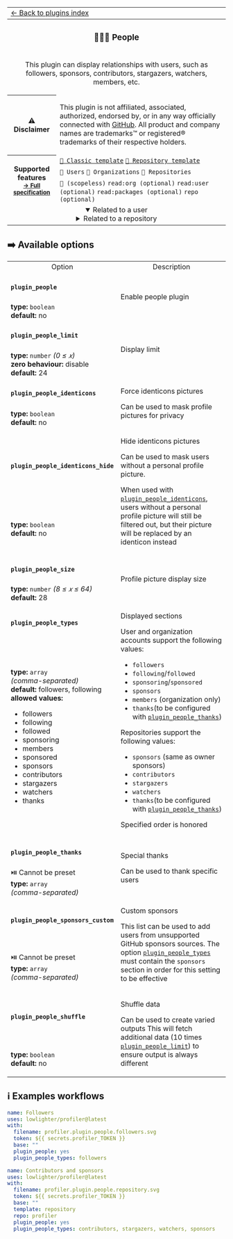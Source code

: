 <!--header-->
<table>
  <tr><td colspan="2"><a href="/README.md#-plugins">← Back to plugins index</a></td></tr>
  <tr><th colspan="2"><h3>🧑‍🤝‍🧑 People</h3></th></tr>
  <tr><td colspan="2" align="center"><p>This plugin can display relationships with users, such as followers, sponsors, contributors, stargazers, watchers, members, etc.</p>
</td></tr>
  <tr><th>⚠️ Disclaimer</th><td><p>This plugin is not affiliated, associated, authorized, endorsed by, or in any way officially connected with <a href="https://github.com">GitHub</a>.
All product and company names are trademarks™ or registered® trademarks of their respective holders.</p>
</td></tr>
  <tr>
    <th rowspan="3">Supported features<br><sub><a href="metadata.yml">→ Full specification</a></sub></th>
    <td><a href="/source/templates/classic/README.md"><code>📗 Classic template</code></a> <a href="/source/templates/repository/README.md"><code>📘 Repository template</code></a></td>
  </tr>
  <tr>
    <td><code>👤 Users</code> <code>👥 Organizations</code> <code>📓 Repositories</code></td>
  </tr>
  <tr>
    <td><code>🔑 (scopeless)</code> <code>read:org (optional)</code> <code>read:user (optional)</code> <code>read:packages (optional)</code> <code>repo (optional)</code></td>
  </tr>
  <tr>
    <td colspan="2" align="center">
      <details open><summary>Related to a user</summary><img src="https://github.com/lowlighter/profiler/blob/examples/profiler.plugin.people.followers.svg" alt=""></img></details>
      <details><summary>Related to a repository</summary><img src="https://github.com/lowlighter/profiler/blob/examples/profiler.plugin.people.repository.svg" alt=""></img></details>
      <img width="900" height="1" alt="">
    </td>
  </tr>
</table>
<!--/header-->

## ➡️ Available options

<!--options-->
<table>
  <tr>
    <td align="center" nowrap="nowrap">Option</i></td><td align="center" nowrap="nowrap">Description</td>
  </tr>
  <tr>
    <td nowrap="nowrap"><h4><code>plugin_people</code></h4></td>
    <td rowspan="2"><p>Enable people plugin</p>
<img width="900" height="1" alt=""></td>
  </tr>
  <tr>
    <td nowrap="nowrap"><b>type:</b> <code>boolean</code>
<br>
<b>default:</b> no<br></td>
  </tr>
  <tr>
    <td nowrap="nowrap"><h4><code>plugin_people_limit</code></h4></td>
    <td rowspan="2"><p>Display limit</p>
<img width="900" height="1" alt=""></td>
  </tr>
  <tr>
    <td nowrap="nowrap"><b>type:</b> <code>number</code>
<i>(0 ≤
𝑥)</i>
<br>
<b>zero behaviour:</b> disable</br>
<b>default:</b> 24<br></td>
  </tr>
  <tr>
    <td nowrap="nowrap"><h4><code>plugin_people_identicons</code></h4></td>
    <td rowspan="2"><p>Force identicons pictures</p>
<p>Can be used to mask profile pictures for privacy</p>
<img width="900" height="1" alt=""></td>
  </tr>
  <tr>
    <td nowrap="nowrap"><b>type:</b> <code>boolean</code>
<br>
<b>default:</b> no<br></td>
  </tr>
  <tr>
    <td nowrap="nowrap"><h4><code>plugin_people_identicons_hide</code></h4></td>
    <td rowspan="2"><p>Hide identicons pictures</p>
<p>Can be used to mask users without a personal profile picture.</p>
<p>When used with <a href="/source/plugins/people/README.md#plugin_people_identicons"><code>plugin_people_identicons</code></a>, users without a personal profile picture will still be filtered out, but their picture will be replaced by an identicon instead</p>
<img width="900" height="1" alt=""></td>
  </tr>
  <tr>
    <td nowrap="nowrap"><b>type:</b> <code>boolean</code>
<br>
<b>default:</b> no<br></td>
  </tr>
  <tr>
    <td nowrap="nowrap"><h4><code>plugin_people_size</code></h4></td>
    <td rowspan="2"><p>Profile picture display size</p>
<img width="900" height="1" alt=""></td>
  </tr>
  <tr>
    <td nowrap="nowrap"><b>type:</b> <code>number</code>
<i>(8 ≤
𝑥
≤ 64)</i>
<br>
<b>default:</b> 28<br></td>
  </tr>
  <tr>
    <td nowrap="nowrap"><h4><code>plugin_people_types</code></h4></td>
    <td rowspan="2"><p>Displayed sections</p>
<p>User and organization accounts support the following values:</p>
<ul>
<li><code>followers</code></li>
<li><code>following</code>/<code>followed</code></li>
<li><code>sponsoring</code>/<code>sponsored</code></li>
<li><code>sponsors</code></li>
<li><code>members</code> (organization only)</li>
<li><code>thanks</code>(to be configured with <a href="/source/plugins/people/README.md#plugin_people_thanks"><code>plugin_people_thanks</code></a>)</li>
</ul>
<p>Repositories support the following values:</p>
<ul>
<li><code>sponsors</code> (same as owner sponsors)</li>
<li><code>contributors</code></li>
<li><code>stargazers</code></li>
<li><code>watchers</code></li>
<li><code>thanks</code>(to be configured with <a href="/source/plugins/people/README.md#plugin_people_thanks"><code>plugin_people_thanks</code></a>)</li>
</ul>
<p>Specified order is honored</p>
<img width="900" height="1" alt=""></td>
  </tr>
  <tr>
    <td nowrap="nowrap"><b>type:</b> <code>array</code>
<i>(comma-separated)</i>
<br>
<b>default:</b> followers, following<br>
<b>allowed values:</b><ul><li>followers</li><li>following</li><li>followed</li><li>sponsoring</li><li>members</li><li>sponsored</li><li>sponsors</li><li>contributors</li><li>stargazers</li><li>watchers</li><li>thanks</li></ul></td>
  </tr>
  <tr>
    <td nowrap="nowrap"><h4><code>plugin_people_thanks</code></h4></td>
    <td rowspan="2"><p>Special thanks</p>
<p>Can be used to thank specific users</p>
<img width="900" height="1" alt=""></td>
  </tr>
  <tr>
    <td nowrap="nowrap">⏯️ Cannot be preset<br>
<b>type:</b> <code>array</code>
<i>(comma-separated)</i>
<br></td>
  </tr>
  <tr>
    <td nowrap="nowrap"><h4><code>plugin_people_sponsors_custom</code></h4></td>
    <td rowspan="2"><p>Custom sponsors</p>
<p>This list can be used to add users from unsupported GitHub sponsors sources.
The option <a href="/source/plugins/people/README.md#plugin_people_types"><code>plugin_people_types</code></a> must contain the <code>sponsors</code> section in order for this setting to be effective</p>
<img width="900" height="1" alt=""></td>
  </tr>
  <tr>
    <td nowrap="nowrap">⏯️ Cannot be preset<br>
<b>type:</b> <code>array</code>
<i>(comma-separated)</i>
<br></td>
  </tr>
  <tr>
    <td nowrap="nowrap"><h4><code>plugin_people_shuffle</code></h4></td>
    <td rowspan="2"><p>Shuffle data</p>
<p>Can be used to create varied outputs
This will fetch additional data (10 times <a href="/source/plugins/people/README.md#plugin_people_limit"><code>plugin_people_limit</code></a>) to ensure output is always different</p>
<img width="900" height="1" alt=""></td>
  </tr>
  <tr>
    <td nowrap="nowrap"><b>type:</b> <code>boolean</code>
<br>
<b>default:</b> no<br></td>
  </tr>
</table>
<!--/options-->

## ℹ️ Examples workflows

<!--examples-->

```yaml
name: Followers
uses: lowlighter/profiler@latest
with:
  filename: profiler.plugin.people.followers.svg
  token: ${{ secrets.profiler_TOKEN }}
  base: ""
  plugin_people: yes
  plugin_people_types: followers
```

```yaml
name: Contributors and sponsors
uses: lowlighter/profiler@latest
with:
  filename: profiler.plugin.people.repository.svg
  token: ${{ secrets.profiler_TOKEN }}
  base: ""
  template: repository
  repo: profiler
  plugin_people: yes
  plugin_people_types: contributors, stargazers, watchers, sponsors
```

<!--/examples-->
